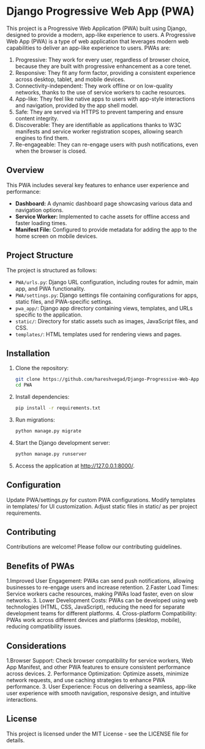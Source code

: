 # Django Progressive Web App (PWA)

This project is a Progressive Web Application (PWA) built using Django, designed to provide a modern, app-like experience to users.
A Progressive Web App (PWA) is a type of web application that leverages modern web capabilities to deliver an app-like experience to users. PWAs are:
1. Progressive: They work for every user, regardless of browser choice, because they are built with progressive enhancement as a core tenet.
2. Responsive: They fit any form factor, providing a consistent experience across desktop, tablet, and mobile devices.
3. Connectivity-independent: They work offline or on low-quality networks, thanks to the use of service workers to cache resources.
4. App-like: They feel like native apps to users with app-style interactions and navigation, provided by the app shell model.
5. Safe: They are served via HTTPS to prevent tampering and ensure content integrity.
6. Discoverable: They are identifiable as applications thanks to W3C manifests and service worker registration scopes, allowing search engines to find them.
7. Re-engageable: They can re-engage users with push notifications, even when the browser is closed.

## Overview

This PWA includes several key features to enhance user experience and performance:

- **Dashboard:** A dynamic dashboard page showcasing various data and navigation options.
- **Service Worker:** Implemented to cache assets for offline access and faster loading times.
- **Manifest File:** Configured to provide metadata for adding the app to the home screen on mobile devices.

## Project Structure

The project is structured as follows:

- `PWA/urls.py`: Django URL configuration, including routes for admin, main app, and PWA functionality.
- `PWA/settings.py`: Django settings file containing configurations for apps, static files, and PWA-specific settings.
- `pwa_app/`: Django app directory containing views, templates, and URLs specific to the application.
- `static/`: Directory for static assets such as images, JavaScript files, and CSS.
- `templates/`: HTML templates used for rendering views and pages.

## Installation

1. Clone the repository:
   ```bash
   git clone https://github.com/hareshvegad/Django-Progressive-Web-App.git
   cd PWA

2. Install dependencies:
    ```bash
    pip install -r requirements.txt

3. Run migrations:
    ```bash
    python manage.py migrate

4. Start the Django development server:
    ```bash
    python manage.py runserver

5. Access the application at http://127.0.0.1:8000/.


## Configuration

Update PWA/settings.py for custom PWA configurations.
Modify templates in templates/ for UI customization.
Adjust static files in static/ as per project requirements.

## Contributing

Contributions are welcome! Please follow our contributing guidelines.

## Benefits of PWAs
1.Improved User Engagement: PWAs can send push notifications, allowing businesses to re-engage users and increase retention.
2.Faster Load Times: Service workers cache resources, making PWAs load faster, even on slow networks.
3. Lower Development Costs: PWAs can be developed using web technologies (HTML, CSS, JavaScript), reducing the need for separate development teams for different platforms.
4. Cross-platform Compatibility: PWAs work across different devices and platforms (desktop, mobile), reducing compatibility issues.

## Considerations
1.Browser Support: Check browser compatibility for service workers, Web App Manifest, and other PWA features to ensure consistent performance across devices.
2. Performance Optimization: Optimize assets, minimize network requests, and use caching strategies to enhance PWA performance.
3. User Experience: Focus on delivering a seamless, app-like user experience with smooth navigation, responsive design, and intuitive interactions.

## License

This project is licensed under the MIT License - see the LICENSE file for details.